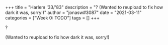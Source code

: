 +++
title = "Harlem '33/'83"
description = "?  (Wanted to reupload to fix how dark it was, sorry!)"
author = "jonasw#3087"
date = "2021-03-11"
categories = ["Week 0: TODO"]
tags = []
+++

?

(Wanted to reupload to fix how dark it was, sorry!)
